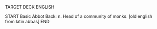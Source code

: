 TARGET DECK
ENGLISH

START
Basic
Abbot
Back: n. Head of a community of monks. [old english from latin abbas]
END
